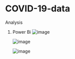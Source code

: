 # COVID-19-data
Analysis

1. Power Bi
   ![image](https://github.com/user-attachments/assets/159305b0-b4cf-411a-b971-10abf7b2fef8)

   ![image](https://github.com/user-attachments/assets/1335101e-fba3-4c5f-9b49-49bcfcfe4f8c)

   ![image](https://github.com/user-attachments/assets/5fad31e7-5268-4f13-a51f-178f1170f325)
